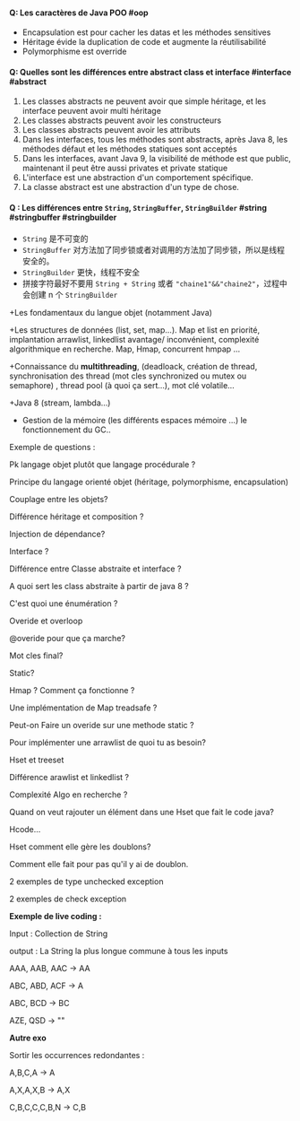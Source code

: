 #### Q: Les caractères de Java POO #oop 
 
- Encapsulation est pour cacher les datas et les méthodes sensitives
- Héritage évide la duplication de code et augmente la réutilisabilité
- Polymorphisme est override

#### Q: Quelles sont les différences entre abstract class et interface #interface #abstract

1.  Les classes abstracts ne peuvent avoir que simple héritage, et les interface peuvent avoir multi héritage
2.  Les classes abstracts peuvent avoir les constructeurs
3.  Les classes abstracts peuvent avoir les attributs
4.  Dans les interfaces, tous les méthodes sont abstracts, après Java 8, les méthodes défaut et les méthodes statiques sont acceptés
5.  Dans les interfaces, avant Java 9, la visibilité de méthode est que public, maintenant il peut être aussi privates et private statique
6.  L'interface est une abstraction d'un comportement spécifique.
7.  La classe abstract est une abstraction d'un type de chose.

#### Q : Les différences entre `String`, `StringBuffer`, `StringBuilder` #string #stringbuffer #stringbuilder 

- `String` 是不可变的
- `StringBuffer` 对方法加了同步锁或者对调用的方法加了同步锁，所以是线程安全的。
- `StringBuilder` 更快，线程不安全
- 拼接字符最好不要用 `String + String` 或者  `"chaine1"&&"chaine2"`，过程中会创建 n 个 `StringBuilder`







+Les fondamentaux du langue objet (notamment Java)

+Les structures de données (list, set, map…). Map et list en priorité, implantation arrawlist, linkedlist avantage/ inconvénient, complexité algorithmique en recherche. Map, Hmap, concurrent hmpap …

+Connaissance du **multithreading**, (deadloack, création de thread, synchronisation des thread (mot cles synchronized ou mutex ou semaphore) , thread pool (à quoi ça sert…), mot clé volatile…

+Java 8 (stream, lambda…)

+ Gestion de la mémoire (les différents espaces mémoire …) le fonctionnement du GC..

Exemple de questions :

Pk langage objet plutôt que langage procédurale ?

Principe du langage orienté objet (héritage, polymorphisme, encapsulation)

Couplage entre les objets?

Différence héritage et composition ?

Injection de dépendance?

Interface ?

Différence entre Classe abstraite et interface ?

A quoi sert les class abstraite à partir de java 8 ?

C'est quoi une énumération ?

Overide et overloop

@overide pour que ça marche?

Mot cles final?

Static?

Hmap ? Comment ça fonctionne ?

Une implémentation de Map treadsafe ?

Peut-on Faire un overide sur une methode static ?

Pour implémenter une arrawlist de quoi tu as besoin?

Hset et treeset

Différence arawlist et linkedlist ?

Complexité Algo en recherche ?

Quand on veut rajouter un élément dans une Hset que fait le code java?

Hcode…

Hset comment elle gère les doublons?

Comment elle fait pour pas qu'il y ai de doublon.

2 exemples de type unchecked exception

2 exemples de check exception

**Exemple de live coding :**

Input : Collection de String

  

output : La String la plus longue commune à tous les inputs

  

AAA, AAB, AAC -> AA

ABC, ABD, ACF -> A

  

ABC, BCD -> BC

AZE, QSD -> ""

**Autre exo**

Sortir les occurrences redondantes :

A,B,C,A -> A

  

A,X,A,X,B -> A,X

  

C,B,C,C,C,B,N -> C,B
